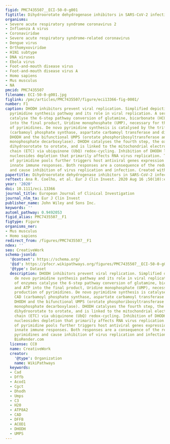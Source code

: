 ```yaml
---
figid: PMC7435507__ECI-50-0-g001
figtitle: Dihydroorotate dehydrogenase inhibitors in SARS‐CoV‐2 infection
organisms:
- Severe acute respiratory syndrome coronavirus 2
- Influenza A virus
- Coronaviridae
- Severe acute respiratory syndrome-related coronavirus
- Dengue virus
- Orthomyxoviridae
- H1N1 subtype
- DNA viruses
- Ebola virus
- Foot-and-mouth disease virus
- Foot-and-mouth disease virus A
- Homo sapiens
- Mus musculus
- NA
pmcid: PMC7435507
filename: ECI-50-0-g001.jpg
figlink: /pmc/articles/PMC7435507/figure/eci13366-fig-0001/
number: F1
caption: DHODH inhibitors prevent viral replication. Simplified depiction of de novo
  pyrimidine synthesis pathway and its role in viral replication. A series of enzymes
  catalyse the 6‐step pathway conversion of glutamine, bicarbonate (HCO3) and ATP
  into the final product, Uridine monophosphate (UMP), necessary for the production
  of pyrimidines. De novo pyrimidine synthesis is catalysed by the trifunctional CAD
  (carbamoyl phosphate synthase, aspartate carbamoyl transferase and dihydroorotase),
  DHODH and the bifunctional UMPS (orotate phosphoribosyltransferase and orotidine
  monophosphate decarboxylase). DHODH catalyses the fourth step, the oxidation of
  dihydroorotate to orotate, and is linked to the mitochondrial electron transport
  chain (ETC) via ubiquinone (UbQ) redox‐cycling. Inhibition of DHODH leads to pyrimidine
  nucleosides depletion that primarily affects RNA virus replication. The decrease
  of pyrimidine pools further triggers host antiviral genes expression and promotes
  innate immune responses. Both responses are a consequence of the reduction of pyrimidines
  and cause inhibition of virus replication and infection. Created with BioRender.com
papertitle: Dihydroorotate dehydrogenase inhibitors in SARS‐CoV‐2 infection.
reftext: Ana R. Coelho, et al. Eur J Clin Invest. 2020 Aug 16 ;50(10):e13366.
year: '2020'
doi: 10.1111/eci.13366
journal_title: European Journal of Clinical Investigation
journal_nlm_ta: Eur J Clin Invest
publisher_name: John Wiley and Sons Inc.
keywords: ''
automl_pathway: 0.9492053
figid_alias: PMC7435507__F1
figtype: Figure
organisms_ner:
- Mus musculus
- Homo sapiens
redirect_from: /figures/PMC7435507__F1
ndex: ''
seo: CreativeWork
schema-jsonld:
  '@context': https://schema.org/
  '@id': https://pfocr.wikipathways.org/figures/PMC7435507__ECI-50-0-g001.html
  '@type': Dataset
  description: DHODH inhibitors prevent viral replication. Simplified depiction of
    de novo pyrimidine synthesis pathway and its role in viral replication. A series
    of enzymes catalyse the 6‐step pathway conversion of glutamine, bicarbonate (HCO3)
    and ATP into the final product, Uridine monophosphate (UMP), necessary for the
    production of pyrimidines. De novo pyrimidine synthesis is catalysed by the trifunctional
    CAD (carbamoyl phosphate synthase, aspartate carbamoyl transferase and dihydroorotase),
    DHODH and the bifunctional UMPS (orotate phosphoribosyltransferase and orotidine
    monophosphate decarboxylase). DHODH catalyses the fourth step, the oxidation of
    dihydroorotate to orotate, and is linked to the mitochondrial electron transport
    chain (ETC) via ubiquinone (UbQ) redox‐cycling. Inhibition of DHODH leads to pyrimidine
    nucleosides depletion that primarily affects RNA virus replication. The decrease
    of pyrimidine pools further triggers host antiviral genes expression and promotes
    innate immune responses. Both responses are a consequence of the reduction of
    pyrimidines and cause inhibition of virus replication and infection. Created with
    BioRender.com
  license: CC0
  name: CreativeWork
  creator:
    '@type': Organization
    name: WikiPathways
  keywords:
  - Cad
  - Dffb
  - Acod1
  - Cgct
  - Dhodh
  - Umps
  - C3
  - H20
  - ATP8A2
  - CAD
  - DFFB
  - ACOD1
  - DHODH
  - UMPS
---
```

